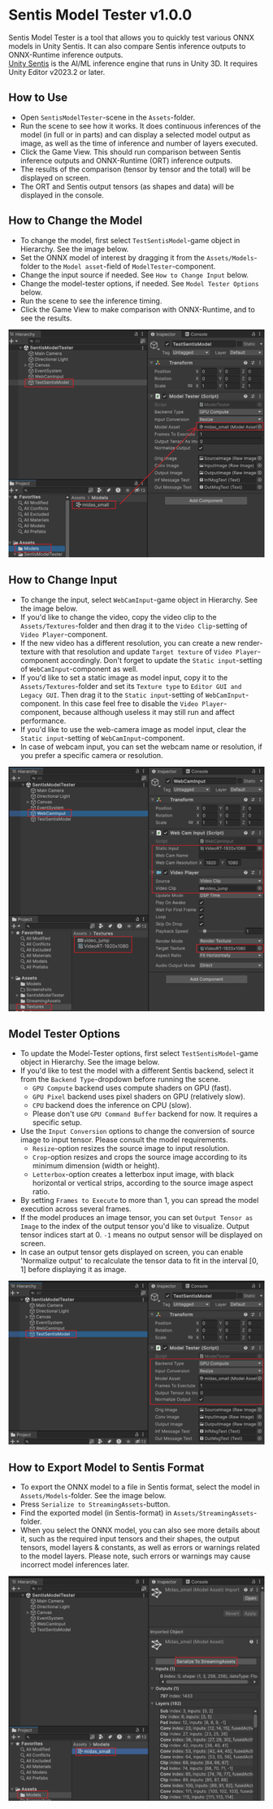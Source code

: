 # Sentis Model Tester v1.0.0

Sentis Model Tester is a tool that allows you to quickly test various ONNX models in Unity Sentis. It can also compare Sentis inference outputs to ONNX-Runtime inference outputs.  
[Unity Sentis](https://unity.com/products/sentis) is the AI/ML inference engine that runs in Unity 3D. It requires Unity Editor v2023.2 or later.

## How to Use
* Open `SentisModelTester`-scene in the `Assets`-folder. 
* Run the scene to see how it works. It does continuous inferences of the model (in full or in parts) and can display a selected model output as image, as well as the time of inference and number of layers executed.
* Click the Game View. This should run comparison between Sentis inference outputs and ONNX-Runtime (ORT) inference outputs.
* The results of the comparison (tensor by tensor and the total) will be displayed on screen.
* The ORT and Sentis output tensors (as shapes and data) will be displayed in the console.

## How to Change the Model
* To change the model, first select `TestSentisModel`-game object in Hierarchy. See the image below.
* Set the ONNX model of interest by dragging it from the `Assets/Models`-folder to the `Model asset`-field of `ModelTester`-component.
* Change the input source if needed. See `How to Change Input` below.
* Change the model-tester options, if needed. See `Model Tester Options` below.
* Run the scene to see the inference timing. 
* Click the Game View to make comparison with ONNX-Runtime, and to see the results.

![screenshot](Screenshots/Screenshot-1.png)

## How to Change Input
* To change the input, select `WebCamInput`-game object in Hierarchy. See the image below.
* If you'd like to change the video, copy the video clip to the `Assets/Textures`-folder and then drag it to the `Video Clip`-setting of `Video Player`-component.
* If the new video has a different resolution, you can create a new render-texture with that resolution and update `Target texture` of `Video Player`-component accordingly. Don't forget to update the `Static input`-setting of `WebCamInput`-component as well.
* If you'd like to set a static image as model input, copy it to the `Assets/Textures`-folder and set its `Texture type` to `Editor GUI and Legacy GUI`. Then drag it to the `Static input`-setting of `WebCamInput`-component. In this case feel free to disable the `Video Player`-component, because although useless it may still run and affect performance.
* If you'd like to use the web-camera image as model input, clear the `Static input`-setting of `WebCamInput`-component.
* In case of webcam input, you can set the webcam name or resolution, if you prefer a specific camera or resolution.

![screenshot](Screenshots/Screenshot-2.png)

## Model Tester Options
* To update the Model-Tester options, first select `TestSentisModel`-game object in Hierarchy. See the image below.
* If you'd like to test the model with a different Sentis backend, select it from the `Backend Type`-dropdown before running the scene. 
    * `GPU Compute` backend uses compute shaders on GPU (fast).
    * `GPU Pixel` backend uses pixel shaders on GPU (relatively slow).
    * `CPU` backend does the inference on CPU (slow).
    * Please don't use `GPU Command Buffer` backend for now. It requires a specific setup.
* Use the `Input Conversion` options to change the conversion of source image to input tensor. Please consult the model requirements. 
    * `Resize`-option resizes the source image to input resolution.
    * `Crop`-option resizes and crops the source image according to its minimum dimension (width or height).
    * `Letterbox`-option creates a letterbox input image, with black horizontal or vertical strips, according to the source image aspect ratio.
* By setting `Frames to Execute` to more than 1, you can spread the model execution across several frames.
* If the model produces an image tensor, you can set `Output Tensor as Image` to the index of the output tensor you'd like to visualize. Output tensor indices start at 0. `-1` means no output sensor will be displayed on screen.
* In case an output tensor gets displayed on screen, you can enable 'Normalize output' to recalculate the tensor data to fit in the interval [0, 1] before displaying it as image.

![screenshot](Screenshots/Screenshot-3.png)

## How to Export Model to Sentis Format
* To export the ONNX model to a file in Sentis format, select the model in `Assets/Models`-folder. See the image below.
* Press `Serialize to StreamingAssets`-button.
* Find the exported model (in Sentis-format) in `Assets/StreamingAssets`-folder.
* When you select the ONNX model, you can also see more details about it, such as the required input tensors and their shapes, the output tensors, model layers & constants, as well as errors or warnings related to the model layers. Please note, such errors or warnings may cause incorrect model inferences later.

![screenshot](Screenshots/Screenshot-4.png)

